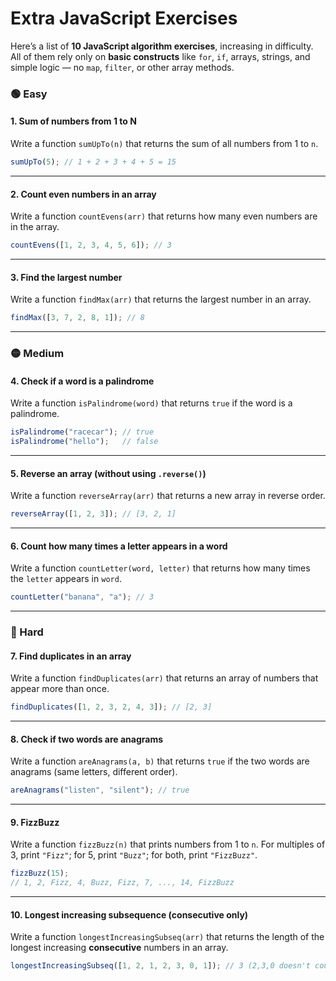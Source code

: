 # Extra JavaScript Exercises

Here’s a list of **10 JavaScript algorithm exercises**, increasing in difficulty. All of them rely only on **basic constructs** like `for`, `if`, arrays, strings, and simple logic — no `map`, `filter`, or other array methods.

### 🟢 Easy

#### 1. **Sum of numbers from 1 to N**

Write a function `sumUpTo(n)` that returns the sum of all numbers from 1 to `n`.

```js
sumUpTo(5); // 1 + 2 + 3 + 4 + 5 = 15
```

---

#### 2. **Count even numbers in an array**

Write a function `countEvens(arr)` that returns how many even numbers are in the array.

```js
countEvens([1, 2, 3, 4, 5, 6]); // 3
```

---

#### 3. **Find the largest number**

Write a function `findMax(arr)` that returns the largest number in an array.

```js
findMax([3, 7, 2, 8, 1]); // 8
```

---

### 🟡 Medium

#### 4. **Check if a word is a palindrome**

Write a function `isPalindrome(word)` that returns `true` if the word is a palindrome.

```js
isPalindrome("racecar"); // true
isPalindrome("hello");   // false
```

---

#### 5. **Reverse an array (without using `.reverse()`)**

Write a function `reverseArray(arr)` that returns a new array in reverse order.

```js
reverseArray([1, 2, 3]); // [3, 2, 1]
```

---

#### 6. **Count how many times a letter appears in a word**

Write a function `countLetter(word, letter)` that returns how many times the `letter` appears in `word`.

```js
countLetter("banana", "a"); // 3
```

---

### 🔴 Hard

#### 7. **Find duplicates in an array**

Write a function `findDuplicates(arr)` that returns an array of numbers that appear more than once.

```js
findDuplicates([1, 2, 3, 2, 4, 3]); // [2, 3]
```

---

#### 8. **Check if two words are anagrams**

Write a function `areAnagrams(a, b)` that returns `true` if the two words are anagrams (same letters, different order).

```js
areAnagrams("listen", "silent"); // true
```

---

#### 9. **FizzBuzz**

Write a function `fizzBuzz(n)` that prints numbers from 1 to `n`. For multiples of 3, print `"Fizz"`; for 5, print `"Buzz"`; for both, print `"FizzBuzz"`.

```js
fizzBuzz(15);
// 1, 2, Fizz, 4, Buzz, Fizz, 7, ..., 14, FizzBuzz
```

---

#### 10. **Longest increasing subsequence (consecutive only)**

Write a function `longestIncreasingSubseq(arr)` that returns the length of the longest increasing **consecutive** numbers in an array.

```js
longestIncreasingSubseq([1, 2, 1, 2, 3, 0, 1]); // 3 (2,3,0 doesn't count because not increasing)
```
